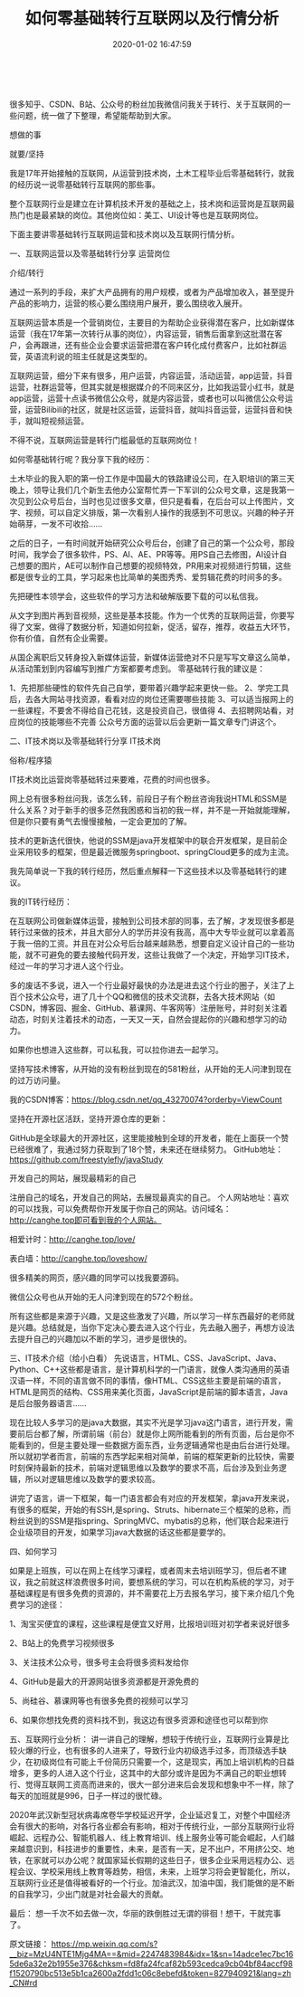 ﻿---
layout: post
title: 如何零基础转行互联网以及行情分析
date: 2020-01-02 16:47:59
categories: 经验总结
keywords: 转行
tags:
    - 转行
---
​

很多知乎、CSDN、B站、公众号的粉丝加我微信问我关于转行、关于互联网的一些问题，统一做了下整理，希望能帮助到大家。


想做的事

就要/坚持



我是17年开始接触的互联网，从运营到技术岗，土木工程毕业后零基础转行，就我的经历说一说零基础转行互联网的那些事。


整个互联网行业是建立在计算机技术开发的基础之上，技术岗和运营岗是互联网最热门也是最紧缺的岗位。其他岗位如：美工、UI设计等也是互联网岗位。





下面主要讲零基础转行互联网运营和技术岗以及互联网行情分析。



一、互联网运营以及零基础转行分享
运营岗位

介绍/转行



通过一系列的手段，来扩大产品拥有的用户规模，或者为产品增加收入，甚至提升产品的影响力，运营的核心要么围绕用户展开，要么围绕收入展开。


互联网运营本质是一个营销岗位，主要目的为帮助企业获得潜在客户，比如新媒体运营（我在17年第一次转行从事的岗位），内容运营，销售后面拿到这批潜在客户，会再跟进，还有些企业会要求运营把潜在客户转化成付费客户，比如社群运营，英语流利说的班主任就是这类型的。


互联网运营，细分下来有很多，用户运营，内容运营，活动运营，app运营，抖音运营，社群运营等，但其实就是根据媒介的不同来区分，比如我运营小红书，就是app运营，运营十点读书微信公众号，就是内容运营，或者也可以叫微信公众号运营，运营Bilibili的社区，就是社区运营，运营抖音，就叫抖音运营，运营抖音和快手，就叫短视频运营。



不得不说，互联网运营是转行门槛最低的互联网岗位！

如何零基础转行呢？我分享下我的经历：


土木毕业的我入职的第一份工作是中国最大的铁路建设公司，在入职培训的第三天晚上，领导让我们几个新生去他办公室帮忙弄一下军训的公众号文章，这是我第一次见到公众号后台，当时也见过很多文章，但只是看看，在后台可以上传图片，文字、视频，可以自定义排版，第一次看别人操作的我感到不可思议。兴趣的种子开始萌芽，一发不可收拾……


之后的日子，一有时间就开始研究公众号后台，创建了自己的第一个公众号，那段时间，我学会了很多软件，PS、AI、AE、PR等等。用PS自己去修图，AI设计自己想要的图片，AE可以制作自己想要的视频特效，PR用来对视频进行剪辑，这些都是很专业的工具，学习起来也比简单的美图秀秀、爱剪辑花费的时间多的多。








先把硬性本领学会，这些软件的学习方法和破解版要下载的可以私信我。


从文字到图片再到音视频，这些是基本技能。作为一个优秀的互联网运营，你要写得了文案，做得了数据分析，知道如何拉新，促活，留存，推荐，收益五大环节，你有价值，自然有企业需要。


从国企离职后又转身投入新媒体运营，新媒体运营绝对不只是写写文章这么简单，从活动策划到内容编写到推广方案都要考虑到。
零基础转行我的建议是：


1、先把那些硬性的软件先自己自学，要带着兴趣学起来更快一些。
2、学完工具后，去各大网站寻找资源，看看对应的岗位还需要哪些技能
3、可以适当报网上的一些课程，不要舍不得给自己花钱，这是投资自己，很值得
4、去招聘网站看，对应岗位的技能哪些不完善
公众号方面的运营以后会更新一篇文章专门讲这个。



二、IT技术岗以及零基础转行分享
IT技术岗

俗称/程序猿



IT技术岗比运营岗零基础转过来要难，花费的时间也很多。


网上总有很多粉丝问我，该怎么转，前段日子有个粉丝咨询我说HTML和SSM是什么关系？对于新手的很多茫然我困惑和当初的我一样，并不是一开始就能理解，但是你只要有勇气去慢慢接触，一定会更加的了解。





技术的更新迭代很快，他说的SSM是java开发框架中的联合开发框架，是目前企业采用较多的框架，但是最近微服务springboot、springCloud更多的成为主流。


我先简单说一下我的转行经历，然后重点解释一下这些技术以及零基础转行的建议。

我的IT转行经历：


在互联网公司做新媒体运营，接触到公司技术部的同事，去了解，才发现很多都是转行过来做的技术，并且大部分人的学历并没有我高，高中大专毕业就可以拿着高于我一倍的工资。并且在对公众号后台越来越熟悉，想要自定义设计自己的一些功能，就不可避免的要去接触代码开发，这些让我做了一个决定，开始学习IT技术，经过一年的学习才进人这个行业。


多的废话不多说，进入一个行业最好最快的办法是进去这个行业的圈子，关注了上百个技术公众号，进了几十个QQ和微信的技术交流群，去各大技术网站（如CSDN，博客园、掘金、GitHub、慕课网、牛客网等）注册账号，并时刻关注着动态，时刻关注着技术的动态，一天又一天，自然会提起你的兴趣和想学习的动力。







如果你也想进入这些群，可以私我，可以拉你进去一起学习。


坚持写技术博客，从开始的没有粉丝到现在的581粉丝，从开始的无人问津到现在的过万访问量。

我的CSDN博客：https://blog.csdn.net/qq_43270074?orderby=ViewCount



坚持在开源社区活跃，坚持开源仓库的更新：


GitHub是全球最大的开源社区，这里能接触到全球的开发者，能在上面获一个赞已经很难了，我通过努力获取到了18个赞，未来还在继续努力。
GitHub地址：
https://github.com/freestylefly/javaStudy





开发自己的网站，展现最精彩的自己

注册自己的域名，开发自己的网站，去展现最真实的自己。
个人网站地址：喜欢的可以找我，可以免费帮你开发属于你自己的网站。访问域名：http://canghe.top即可看到我的个人网站。



相爱计时：http://canghe.top/love/



表白墙：http://canghe.top/loveshow/

很多精美的网页，感兴趣的同学可以找我要源码。



微信公众号也从开始的无人问津到现在的572个粉丝。





所有这些都是来源于兴趣，又是这些激发了兴趣，所以学习一样东西最好的老师就是兴趣。总结就是，当你下定决心要去进入这个行业，先去融入圈子，再想方设法去提升自己的兴趣加以不断的学习，进步是很快的。



三、IT技术介绍（给小白看）
先说语言，HTML、CSS、JavaScript、Java、Python、C++这些都是语言，是计算机科学的一门语言，就像人类沟通用的英语汉语一样，不同的语言做不同的事情，像HTML、CSS这些主要是前端的语言，HTML是网页的结构、CSS用来美化页面，JavaScript是前端的脚本语言，Java是后台服务器语言……


现在比较人多学习的是java大数据，其实不光是学习java这门语言，进行开发，需要前后台都了解，所谓前端（前台）就是你上网所能看到的所有页面，后台是你不能看到的，但是主要处理一些数据方面东西，业务逻辑通常也是由后台进行处理。所以就初学者而言，前端的东西学起来相对简单，前端的框架更新的比较快，需要时刻保持最新的技术，前端对逻辑思维以及数学的要求不高，后台涉及到业务逻辑，所以对逻辑思维以及数学的要求较高。







讲完了语言，讲一下框架，每一门语言都会有对应的开发框架，拿java开发来说，有很多的框架，开始的有SSH,是spring、Struts、hibernate三个框架的总称，而粉丝说到的SSM是指spring、SpringMVC、mybatis的总称，他们联合起来进行企业级项目的开发，如果学习java大数据的话这些都是要学的。



四、如何学习

如果是上班族，可以在网上在线学习课程，或者周末去培训班学习，但后者不建议，我之前就这样浪费很多时间，要想系统的学习，可以在机构系统的学习，对于基础课程是有很多免费的资源的，并不需要花上万去报名学习，接下来介绍几个免费学习的途径：


1、淘宝买便宜的课程，这些课程是便宜又好用，比报培训班对初学者来说好很多

2、B站上的免费学习视频很多

3、关注技术公众号，很多号主会将很多资料发给你

4、GitHub是最大的开源网站很多资源都是开源免费的

5、尚硅谷、慕课网等也有很多免费的视频可以学习

6、如果你想找免费的资料找不到，我这边有很多资源和途径也可以帮到你




五、互联网行业分析：
讲一讲自己的理解，想较于传统行业，互联网行业算是比较火爆的行业，也有很多的人进来了，导致行业内初级选手过多，而顶级选手缺少，在初级岗位有可能上千份简历只需要一个，这是现实，再加上培训机构的日益增多，更多的人进入这个行业，这其中的大部分或许是因为不满自己的职业想转行、觉得互联网工资高而进来的，很大一部分进来后会发现和想象中不一样，除了每天的加班就是996，日子一样过的很忙碌。



2020年武汉新型冠状病毒席卷华学校延迟开学，企业延迟复工，对整个中国经济会有很大的影响，对各行各业都会有影响，相对于传统行业，一部分互联网行业将崛起、远程办公、智能机器人、线上教育培训、线上服务业等可能会崛起，人们越来越意识到，科技进步的重要性，未来，是否有一天，足不出户，不用挤公交、地铁，在家就可以办公呢？就国家延长假期的这些日子，很多企业采用远程办公、远程会议、学校采用线上教育等趋势，相信，未来，上班学习将会更智能化，所以，互联网行业还是值得被看好的一个行业。加油武汉，加油中国，我们能做的是不断的自我学习，少出门就是对社会最大的贡献。



最后：
想一千次不如去做一次，华丽的跌倒胜过无谓的徘徊！想干，干就完事了。

原文链接：
https://mp.weixin.qq.com/s?__biz=MzU4NTE1Mjg4MA==&mid=2247483984&idx=1&sn=14adce1ec7bc165de6a32e2b1955e376&chksm=fd8fa24fcaf82b593cedca9cb04bf84accf98f1520790bc513e5b1ca2600a2fdd1c06c8ebefd&token=827940921&lang=zh_CN#rd

